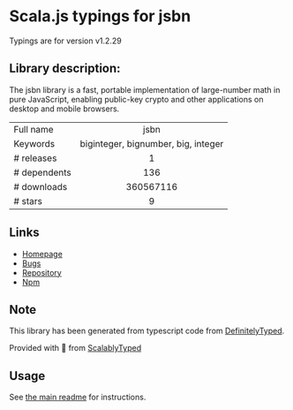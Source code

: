 
# Scala.js typings for jsbn

Typings are for version v1.2.29

## Library description:
The jsbn library is a fast, portable implementation of large-number math in pure JavaScript, enabling public-key crypto and other applications on desktop and mobile browsers.

|                    |                 |
| ------------------ | :-------------: |
| Full name          | jsbn |
| Keywords           | biginteger, bignumber, big, integer |
| # releases         | 1 |
| # dependents       | 136 |
| # downloads        | 360567116 |
| # stars            | 9 |

## Links
- [Homepage](https://github.com/andyperlitch/jsbn#readme)
- [Bugs](https://github.com/andyperlitch/jsbn/issues)
- [Repository](https://github.com/andyperlitch/jsbn)
- [Npm](https://www.npmjs.com/package/jsbn)
    


## Note
This library has been generated from typescript code from [DefinitelyTyped](https://definitelytyped.org).

Provided with :purple_heart: from [ScalablyTyped](https://github.com/oyvindberg/ScalablyTyped)

## Usage
See [the main readme](../../readme.md) for instructions.


